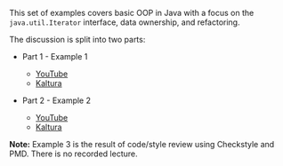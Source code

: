 This set of examples covers basic OOP in Java with a focus on the
`java.util.Iterator` interface, data ownership, and refactoring.

The discussion is split into two parts:

  - Part 1 - Example 1
    - [YouTube](https://youtu.be/jdOhYsHNpZs)
    - [Kaltura](https://odumedia.mediaspace.kaltura.com/media/CS+330+-+Java+-+Separation+of+Concerns+-+Part+1/1_j1v3xv3a)

  - Part 2 - Example 2
    - [YouTube](https://youtu.be/8V527yPLUyE)
    - [Kaltura](https://odumedia.mediaspace.kaltura.com/media/CS+330+-+Java+-+Separation+of+Concerns+-+Part+2/1_imhpvclr)


**Note:** Example 3 is the result of code/style review using Checkstyle and PMD. There is no recorded lecture.
